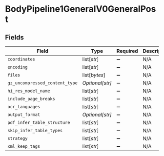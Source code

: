 # BodyPipeline1GeneralV0GeneralPost


## Fields

| Field                          | Type                           | Required                       | Description                    |
| ------------------------------ | ------------------------------ | ------------------------------ | ------------------------------ |
| `coordinates`                  | list[*str*]                    | :heavy_minus_sign:             | N/A                            |
| `encoding`                     | list[*str*]                    | :heavy_minus_sign:             | N/A                            |
| `files`                        | list[*bytes*]                  | :heavy_minus_sign:             | N/A                            |
| `gz_uncompressed_content_type` | *Optional[str]*                | :heavy_minus_sign:             | N/A                            |
| `hi_res_model_name`            | list[*str*]                    | :heavy_minus_sign:             | N/A                            |
| `include_page_breaks`          | list[*str*]                    | :heavy_minus_sign:             | N/A                            |
| `ocr_languages`                | list[*str*]                    | :heavy_minus_sign:             | N/A                            |
| `output_format`                | *Optional[str]*                | :heavy_minus_sign:             | N/A                            |
| `pdf_infer_table_structure`    | list[*str*]                    | :heavy_minus_sign:             | N/A                            |
| `skip_infer_table_types`       | list[*str*]                    | :heavy_minus_sign:             | N/A                            |
| `strategy`                     | list[*str*]                    | :heavy_minus_sign:             | N/A                            |
| `xml_keep_tags`                | list[*str*]                    | :heavy_minus_sign:             | N/A                            |